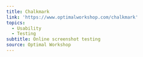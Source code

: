 ```yaml
---
title: Chalkmark
link: 'https://www.optimalworkshop.com/chalkmark'
topics:
  - Usability
  - Testing
subtitle: Online screenshot testing
source: Optimal Workshop
---
```


